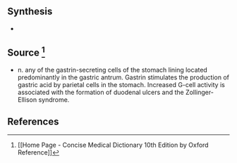 ## Synthesis
- 
## Source [^1]
- n. any of the gastrin-secreting cells of the stomach lining located predominantly in the gastric antrum. Gastrin stimulates the production of gastric acid by parietal cells in the stomach. Increased G-cell activity is associated with the formation of duodenal ulcers and the Zollinger-Ellison syndrome.
## References

[^1]: [[Home Page - Concise Medical Dictionary 10th Edition by Oxford Reference]]